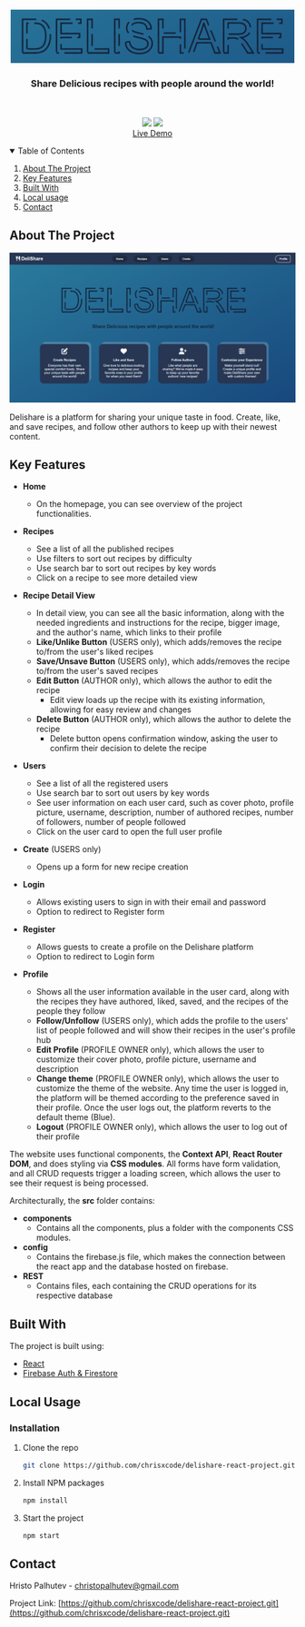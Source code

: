 <!-- PROJECT LOGO -->
<br />
<p align="center">
  <a href="https://github.com/chrisxcode/delishare-react-project.git">
    <img src="./public/delishare-logo.png" alt="Logo" width="500">
  </a>

  <h3 align="center">Share Delicious recipes with people around the world!</h3>

  <p align="center">
    <br />
    <br />
    <img width ='46px' src ='https://raw.githubusercontent.com/rahulbanerjee26/githubAboutMeGenerator/main/icons/reactjs.svg'>
    <img width ='46px' src ='https://github.com/rahulbanerjee26/githubProfileReadmeGenerator/blob/main/icons/firebase.svg'>
    <br />
    <a href="https://delishare-react-project.web.app/" font-size="30px">Live Demo</a>
  </p>
</p>



<!-- TABLE OF CONTENTS -->
<details open="open">
  <summary>Table of Contents</summary>
  <ol>
    <li><a href="#about-the-project">About The Project</a></li>
    <li><a href="#built-with">Key Features</a></li>
    <li><a href="#built-with">Built With</a></li>
    <li><a href="#local-usage">Local usage</a></li>
    <li><a href="#contact">Contact</a></li>
  </ol>
</details>



<!-- ABOUT THE PROJECT -->
## About The Project

![App Screen Shot][app-screenshot]

Delishare is a platform for sharing your unique taste in food. Create, like, and save recipes, and follow other authors to keep up with their newest content.

## Key Features

* **Home**
    * On the homepage, you can see overview of the project functionalities.

* **Recipes**
    * See a list of all the published recipes
    * Use filters to sort out recipes by difficulty
    * Use search bar to sort out recipes by key words
    * Click on a recipe to see more detailed view

* **Recipe Detail View**
    * In detail view, you can see all the basic information, along with the needed ingredients and instructions for the recipe, bigger image, and the author's name, which links to their profile
    * **Like/Unlike Button** (USERS only), which adds/removes the recipe to/from the user's liked recipes
    * **Save/Unsave Button** (USERS only), which adds/removes the recipe to/from the user's saved recipes
    * **Edit Button** (AUTHOR only), which allows the author to edit the recipe
        * Edit view loads up the recipe with its existing information, allowing for easy review and changes
    * **Delete Button** (AUTHOR only), which allows the author to delete the recipe
        * Delete button opens confirmation window, asking the user to confirm their decision to delete the recipe
    
* **Users**
    * See a list of all the registered users
    * Use search bar to sort out users by key words
    * See user information on each user card, such as cover photo, profile picture, username, description, number of authored recipes, number of followers, number of people followed
    * Click on the user card to open the full user profile

* **Create** (USERS only)
    * Opens up a form for new recipe creation

* **Login**
    * Allows existing users to sign in with their email and password
    * Option to redirect to Register form

* **Register**
    * Allows guests to create a profile on the Delishare platform
    * Option to redirect to Login form

* **Profile**
    * Shows all the user information available in the user card, along with the recipes they have authored, liked, saved, and the recipes of the people they follow
    * **Follow/Unfollow** (USERS only), which adds the profile to the users' list of people followed and will show their recipes in the user's profile hub
    * **Edit Profile** (PROFILE OWNER only), which allows the user to customize their cover photo, profile picture, username and description
    * **Change theme** (PROFILE OWNER only), which allows the user to customize the theme of the website. Any time the user is logged in, the platform will be themed according to the preference saved in their profile. Once the user logs out, the platform reverts to the default theme (Blue).
    * **Logout** (PROFILE OWNER only), which allows the user to log out of their profile

The website uses functional components, the **Context API**, **React Router DOM**, and does styling via **CSS modules**. All forms have form validation, and all CRUD requests trigger a loading screen, which allows the user to see their request is being processed.

Architecturally, the **src** folder contains:

* **components**
    * Contains all the components, plus a folder with the components CSS modules.
* **config**
    * Contains the firebase.js file, which makes the connection between the react app and the database hosted on firebase.
* **REST**
    * Contains files, each containing the CRUD operations for its respective database


## Built With

The project is built using:
* [React](https://reactjs.org/)
* [Firebase Auth & Firestore](https://firebase.google.com/)

<!-- GETTING STARTED -->
## Local Usage


### Installation

1. Clone the repo
   ```sh
   git clone https://github.com/chrisxcode/delishare-react-project.git
   ```
2. Install NPM packages
   ```sh
   npm install
   ```
3. Start the project
   ```sh
   npm start
   ```


<!-- CONTACT -->
## Contact

Hristo Palhutev - christopalhutev@gmail.com

Project Link: [https://github.com/chrisxcode/delishare-react-project.git](https://github.com/chrisxcode/delishare-react-project.git)



[app-screenshot]: public/screenshot.png